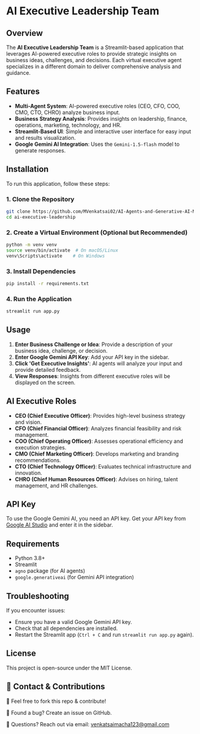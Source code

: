 # AI Executive Leadership Team

## Overview
The **AI Executive Leadership Team** is a Streamlit-based application that leverages AI-powered executive roles to provide strategic insights on business ideas, challenges, and decisions. Each virtual executive agent specializes in a different domain to deliver comprehensive analysis and guidance.

## Features
- **Multi-Agent System**: AI-powered executive roles (CEO, CFO, COO, CMO, CTO, CHRO) analyze business input.
- **Business Strategy Analysis**: Provides insights on leadership, finance, operations, marketing, technology, and HR.
- **Streamlit-Based UI**: Simple and interactive user interface for easy input and results visualization.
- **Google Gemini AI Integration**: Uses the `Gemini-1.5-flash` model to generate responses.

## Installation
To run this application, follow these steps:

### 1. Clone the Repository
```bash
git clone https://github.com/MVenkatsai02/AI-Agents-and-Generative-AI-Models/tree/main/Agents/Executive Leadership Team
cd ai-executive-leadership
```

### 2. Create a Virtual Environment (Optional but Recommended)
```bash
python -m venv venv
source venv/bin/activate  # On macOS/Linux
venv\Scripts\activate    # On Windows
```

### 3. Install Dependencies
```bash
pip install -r requirements.txt
```

### 4. Run the Application
```bash
streamlit run app.py
```

## Usage
1. **Enter Business Challenge or Idea**: Provide a description of your business idea, challenge, or decision.
2. **Enter Google Gemini API Key**: Add your API key in the sidebar.
3. **Click 'Get Executive Insights'**: AI agents will analyze your input and provide detailed feedback.
4. **View Responses**: Insights from different executive roles will be displayed on the screen.

## AI Executive Roles
- **CEO (Chief Executive Officer)**: Provides high-level business strategy and vision.
- **CFO (Chief Financial Officer)**: Analyzes financial feasibility and risk management.
- **COO (Chief Operating Officer)**: Assesses operational efficiency and execution strategies.
- **CMO (Chief Marketing Officer)**: Develops marketing and branding recommendations.
- **CTO (Chief Technology Officer)**: Evaluates technical infrastructure and innovation.
- **CHRO (Chief Human Resources Officer)**: Advises on hiring, talent management, and HR challenges.

## API Key
To use the Google Gemini AI, you need an API key. Get your API key from [Google AI Studio](https://aistudio.google.com/app/apikey) and enter it in the sidebar.

## Requirements
- Python 3.8+
- Streamlit
- `agno` package (for AI agents)
- `google.generativeai` (for Gemini API integration)

## Troubleshooting
If you encounter issues:
- Ensure you have a valid Google Gemini API key.
- Check that all dependencies are installed.
- Restart the Streamlit app (`Ctrl + C` and run `streamlit run app.py` again).

## License
This project is open-source under the MIT License.

## 📩 Contact & Contributions

🔹 Feel free to fork this repo & contribute!

🔹 Found a bug? Create an issue on GitHub.

🔹 Questions? Reach out via email: venkatsaimacha123@gmail.com

